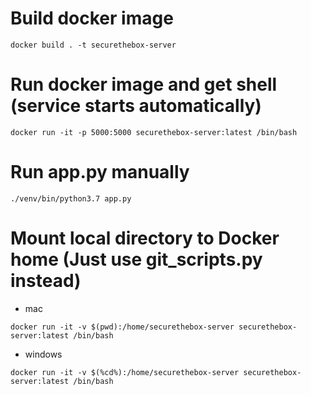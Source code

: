 # Build docker image
```
docker build . -t securethebox-server
```

# Run docker image and get shell (service starts automatically)
```
docker run -it -p 5000:5000 securethebox-server:latest /bin/bash
```

# Run app.py manually
```
./venv/bin/python3.7 app.py
```

# Mount local directory to Docker home (Just use git_scripts.py instead)
- mac
```
docker run -it -v $(pwd):/home/securethebox-server securethebox-server:latest /bin/bash
```
- windows
```
docker run -it -v $(%cd%):/home/securethebox-server securethebox-server:latest /bin/bash
```